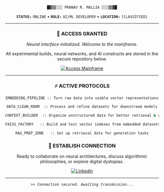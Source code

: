 <div align="center">

```
                                                                    █▓▒▒░░░ PRANAV R. MALLIA ░░░▒▒▓█
```

**`STATUS:`** `ONLINE` • **`ROLE:`** `AI/ML DEVELOPER` • **`LOCATION:`** `[CLASSIFIED]`

---

### 🔐 ACCESS GRANTED
*Neural interface initialized. Welcome to the mainframe.*

All experimental builds, neural networks, and AI constructs are stored in the secure repository below.

<p align="center">
  <a href="https://main-page-git-main-pranavs-projects-6bbf29bb.vercel.app/">
    <img src="https://img.shields.io/badge/DECRYPT_PROJECT_FILES-FF00FF?style=for-the-badge&logo=hackthebox&logoColor=white" alt="Access Mainframe">
  </a>
</p>

---

### ⚡ ACTIVE PROTOCOLS

```bash
EMBEDDING_PIPELINE :: Turn raw data into usable vector representations

DATA_CLEAN_ROOM  :: Process and refine datasets for downstream models

CONTEXT_BUILDER  :: Organize unstructured data for better retrieval & generation

FAISS_FACTORY   :: Build and test vector indexes from embedded datasets

RAG_PREP_ZONE   :: Set up retrieval data for generation tasks
```

### 📡 ESTABLISH CONNECTION

Ready to collaborate on neural architectures, discuss algorithmic philosophies, or explore digital dystopias.

<p align="center">
  <a href="https://www.linkedin.com/in/pranav-r-mallia/">
    <img src="https://img.shields.io/badge/LinkedIn_Protocol-0A66C2?style=flat-square&logo=linkedin" alt="LinkedIn">
  </a>
</p>

---
*`>> Connection secured. Awaiting transmission...`*

</div>
